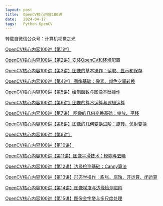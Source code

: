 ```yaml
---
layout: post
title:  OpenCV核心内容100讲
date:   2024-04-17
tags:   Python OpenCV
---
```


转载自微信公众号：计算机视觉之光

<p><a href="https://mp.weixin.qq.com/s/CTZawwiEC5FAqteJeMvNeg" target="_blank" rel="nofollow">OpenCV核心内容100讲【第1讲】</a></p>
<p><a href="https://mp.weixin.qq.com/s/ioa1LMNobXECZ7Cv0TqZtg" target="_blank" rel="nofollow">OpenCV核心内容100讲【第2讲】安装OpenCV和环境配置</a></p>
<p><a href="https://mp.weixin.qq.com/s/v9HjKdU5zUxHDW7qVMDk4A" target="_blank" rel="nofollow">OpenCV核心内容100讲【第3讲】图像的基本操作：读取、显示和保存</a></p>
<p><a href="https://mp.weixin.qq.com/s/zIaq_DQ6hUl_ARX-ySNajw" target="_blank" rel="nofollow">OpenCV核心内容100讲【第4讲】 图像基础：像素、颜色空间转换</a></p>
<p><a href="https://mp.weixin.qq.com/s/1Pz4V1Urns2BzAm_h-SRbw" target="_blank" rel="nofollow">OpenCV核心内容100讲【第5讲】绘制函数与图像基础操作</a></p>
<p><a href="https://mp.weixin.qq.com/s/hUVYEU-HdREeOaaKJFqf0Q" target="_blank" rel="nofollow">OpenCV核心内容100讲【第6讲】图像的算术运算与逻辑运算</a></p>
<p><a href="https://mp.weixin.qq.com/s/Vq52czXhCW85iiqZBlRUCw" target="_blank" rel="nofollow">OpenCV核心内容100讲【第7讲】 图像的几何变换基础：缩放、平移</a></p>
<p><a href="https://mp.weixin.qq.com/s/aIuoj77-2j03v-PNIsLu1w" target="_blank" rel="nofollow">OpenCV核心内容100讲【第8讲】图像的几何变换进阶：旋转、仿射变换</a></p>
<p><a href="https://mp.weixin.qq.com/s/s1pP3_sj-OASmM3i1DF8uQ" target="_blank" rel="nofollow">OpenCV核心内容100讲【第9讲】</a></p>
<p><a href="https://mp.weixin.qq.com/s/t1idSEWMvegnGilfn3JhGA" target="_blank" rel="nofollow">OpenCV核心内容100讲【第10讲】</a></p>
<p><a href="https://mp.weixin.qq.com/s/sfPP1pYIkhnbxLxEDLhZfQ" target="_blank" rel="nofollow">OpenCV核心内容100讲【第11讲】图像平滑技术：模糊与去噪</a></p>
<p><a href="https://mp.weixin.qq.com/s/myQkYWpRriP9eF6h_bI-aw" target="_blank" rel="nofollow">OpenCV核心内容100讲【第12讲】边缘检测基础：Canny算法</a></p>
<p><a href="https://mp.weixin.qq.com/s/9je0go27YosRxdBJ2Axe_g" target="_blank" rel="nofollow">OpenCV核心内容100讲【第13讲】形态学操作：膨胀、腐蚀、开运算、闭运算</a></p>
<p><a href="https://mp.weixin.qq.com/s/XxxVWit8-JetsV7SnaN0cQ" target="_blank" rel="nofollow">OpenCV核心内容100讲【第14讲】图像梯度与边缘检测进阶</a></p>
<p><a href="https://mp.weixin.qq.com/s/Eq1VDqrZrC343JZq_br6pw" target="_blank" rel="nofollow">OpenCV核心内容100讲【第15讲】图像金字塔与多尺度处理</a></p>
<p><a href="" target="_blank" rel="nofollow"></a></p>
<p><a href="" target="_blank" rel="nofollow"></a></p>
<p><a href="" target="_blank" rel="nofollow"></a></p>
<p><a href="" target="_blank" rel="nofollow"></a></p>
